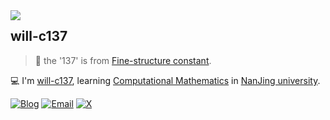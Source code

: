 <a href="#">
<img align="left" src='https://github-readme-stats.vercel.app/api?username=will-c137&show_icons=true&theme=tokyonight'>
</a>  

## will-c137

> 🤩 the '137' is from [Fine-structure constant](https://en.wikipedia.org/wiki/Fine-structure_constant?useskin=vector).

💻 I'm [will-c137](https://will-c137.github.io), learning [Computational Mathematics](https://en.wikipedia.org/wiki/Computational_mathematics?useskin=vector) in [NanJing university](https://www.nju.edu.cn).


[![Blog](https://img.shields.io/badge/Blog-@will's%20Blog-blue.svg)](https://will-c137.github.io)
[![Email](https://img.shields.io/badge/Email-@willunhappy-blue.svg)](mailto:willunhappy@gmail.com)
[![X](https://img.shields.io/badge/X-@willMayday-blue.svg)](https://twitter.com/WillMayday)
